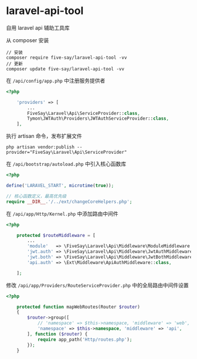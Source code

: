 # laravel-api-tool
自用 laravel api 辅助工具库


从 composer 安装

```
// 安装
composer require five-say/laravel-api-tool -vv
// 更新
composer update five-say/laravel-api-tool -vv
```


在 `/api/config/app.php` 中注册服务提供者

```php
<?php

    'providers' => [
        ...
        FiveSay\Laravel\Api\ServiceProvider::class,
        Tymon\JWTAuth\Providers\JWTAuthServiceProvider::class,
    ],
```


执行 artisan 命令，发布扩展文件

```
php artisan vendor:publish --provider="FiveSay\Laravel\Api\ServiceProvider"
```


在 `/api/bootstrap/autoload.php` 中引入核心函数库

```php
<?php

define('LARAVEL_START', microtime(true));

// 核心函数定义，最高优先级
require __DIR__.'/../ext/changeCoreHelpers.php';
```


在 `/api/app/Http/Kernel.php` 中添加路由中间件

```php
<?php

    protected $routeMiddleware = [
        ...
        'module'   => \FiveSay\Laravel\Api\Middleware\ModuleMiddleware::class,
        'jwt.auth' => \FiveSay\Laravel\Api\Middleware\JwtAuthMiddleware::class,
        'jwt.both' => \FiveSay\Laravel\Api\Middleware\JwtBothMiddleware::class,
        'api.auth' => \Ext\Middleware\ApiAuthMiddleware::class,

    ];
```


修改 `/api/app/Providers/RouteServiceProvider.php` 中的全局路由中间件设置

```php
<?php

    protected function mapWebRoutes(Router $router)
    {
        $router->group([
            // 'namespace' => $this->namespace, 'middleware' => 'web',
            'namespace' => $this->namespace, 'middleware' => 'api',
        ], function ($router) {
            require app_path('Http/routes.php');
        });
    }
```
